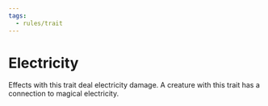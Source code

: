 ```yaml
---
tags:
  - rules/trait
---
```

# Electricity

Effects with this trait deal electricity damage. A creature with this trait has a connection to magical electricity.